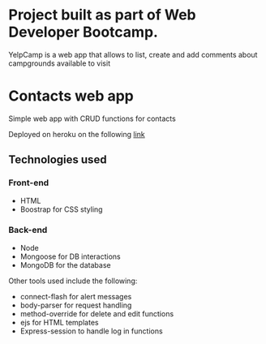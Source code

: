 <h1> Project built as part of Web Developer Bootcamp. </h1>


<p> YelpCamp is a web app that allows to list, create and add comments about campgrounds available to visit </p>

<h1>Contacts web app </h1>

<p>Simple web app with CRUD functions for contacts</p>
<p>Deployed on heroku on the following <a href="https://young-dusk-84196.herokuapp.com/">link</a> </p>

<h2> Technologies used </h2>

<h3> Front-end </h3>

<ul>
  <li> 
    HTML
  </li>
  <li>
    Boostrap for CSS styling
  </li>
</ul>

<h3> Back-end </h3>

<ul>
  <li> 
    Node
  </li>
  <li>
    Mongoose for DB interactions
  </li>
  <li>
    MongoDB for the database
  </li>
</ul>

<p>Other tools used include the following: </p>

<ul>
  <li> 
    connect-flash for alert messages
  </li>
  <li>
    body-parser for request handling
  </li>
  <li>
    method-override for delete and edit functions
  </li>
  <li>
    ejs for HTML templates
  </li>
  <li>
    Express-session to handle log in functions
  </li>
</ul>
